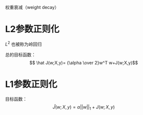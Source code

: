 权重衰减（weight decay）
# L2参数正则化
$L^2$ 也被称为岭回归

总的目标函数：
$$
\hat J(w;X,y)= {\alpha \over 2}w^T
w+J(w;X,y)$$

# L1参数正则化
目标函数：
$$
\hat J(w;X,y)= {\alpha}||w||_1 +J(w;X,y)$$

